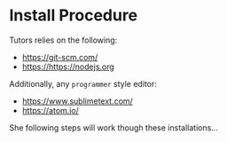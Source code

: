 # Install Procedure

Tutors relies on the following:

- <https://git-scm.com/>
- <https://https://nodejs.org>

Additionally, any `programmer` style editor:

- <https://www.sublimetext.com/>
- <https://atom.io/>

She following steps will work though these installations...
